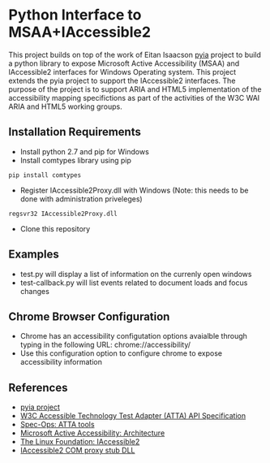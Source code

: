 # Python Interface to MSAA+IAccessible2

This project builds on top of the work of Eitan Isaacson [pyia](https://github.com/eeejay/pyia) project to build a python library to expose Microsoft Active Accessibility (MSAA) and IAccessible2 interfaces for Windows Operating system.
This project extends the pyia project to support the IAccessible2 interfaces. 
The purpose of the project is to support ARIA and HTML5 implementation of the accessibility mapping specifictions as part of the activities of the W3C WAI ARIA and HTML5 working groups.

## Installation Requirements

* Install python 2.7 and pip for Windows 
* Install comtypes library using pip
  
```
pip install comtypes
```

* Register IAccessible2Proxy.dll with Windows (Note: this needs to be done with administration priveleges)
  
```
regsvr32 IAccessible2Proxy.dll
```

* Clone this repository

## Examples
* test.py will display a list of information on the currenly open windows
* test-callback.py will list events related to document loads and focus changes

## Chrome Browser Configuration
* Chrome has an accessibility configutation options avaialble through typing in the following URL: chrome://accessibility/
* Use this configuration option to configure chrome to expose accessibility information

## References
* [pyia project](https://github.com/eeejay/pyia)
* [W3C Accessible Technology Test Adapter (ATTA) API Specification](https://spec-ops.github.io/atta-api/)
* [Spec-Ops: ATTA tools](https://github.com/Spec-Ops/web-platform-tests/tree/atk-atspi-atta/wai-aria/tools)
* [Microsoft Active Accessibility: Architecture](https://msdn.microsoft.com/en-us/library/ms971310.aspx?f=255&MSPPError=-2147217396)
* [The Linux Foundation: IAccessible2](https://wiki.linuxfoundation.org/accessibility/iaccessible2/start)
* [IAccessible2 COM proxy stub DLL](https://wiki.linuxfoundation.org/accessibility/iaccessible2/comproxydll)
